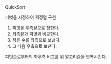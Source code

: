 QuickSort

피벗을 지정하여 퀵정렬 구현

1. 피벗을 우측끝으로 정한다.
2. 좌측끝과 피벗과 비교한다.
3. 작은 수를 좌측으로 보낸다.
4. 그 다음 우측으로 보낸다.


피벗으로부터의 좌우측 비교를 위 알고리즘을 반복시킨다.
